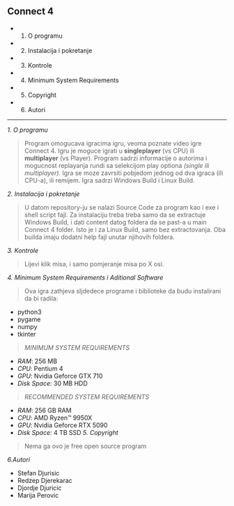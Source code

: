 **Connect 4**
--------------
- 1. O programu
- 2. Instalacija i pokretanje
- 3. Kontrole
- 4. Minimum System Requirements
- 5. Copyright
- 6. Autori
--------------
*1. O programu*
>Program omogucava igracima igru, veoma poznate video igre Connect 4. Igru je moguce igrati u **singleplayer** (vs CPU)  ili **multiplayer** (vs Player). Program sadrzi informacije o autorima i mogucnost replayanja rundi sa selekcijom play optiona *(single ili multiplayer)*. Igra se moze zavrsiti pobjedom jednog od dva igraca (ili CPU-a), ili remijem.
Igra sadrzi Windows Build i Linux Build.

*2. Instalacija i pokretanje*
>U datom repository-ju se nalazi Source Code za program kao i exe i shell script fajl. Za instalaciju treba treba samo da se extractuje Windows Build, i dati content datog foldera da se past-a u main Connect 4 folder. Isto je i za Linux Build, samo bez extractovanja. Oba builda imaju dodatni help fajl unutar njihovih foldera.

*3. Kontrole*
>Lijevi klik misa, i samo pomjeranje misa po X osi.


*4. Minimum System Requirements i Aditional Software*
>Ova igra zathjeva sljdedece programe i biblioteke da budu instalirani da bi radila:
- python3
- pygame
- numpy
- tkinter

>*MINIMUM SYSTEM REQUIREMENTS*
- *RAM*: 256 MB
- *CPU*: Pentium 4
- *GPU*: Nvidia Geforce GTX 710
- *Disk Space*: 30 MB HDD
  
>*RECOMMENDED SYSTEM REQUIREMENTS*
 - *RAM*: 256 GB RAM
 - *CPU*: AMD Ryzen™ 9950X
 - *GPU*: Nvidia Geforce RTX 5090
 - *Disk Space*: 4 TB SSD
*5. Copyright*
>Nema ga ovo je free open source program

*6.Autori*
- Stefan Djurisic
- Redzep Djerekarac
- Djordje Djuricic
- Marija Perovic



